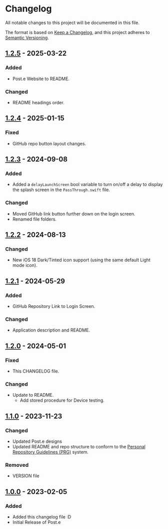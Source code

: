 # Changelog

All notable changes to this project will be documented in this file.

The format is based on [Keep a Changelog](https://keepachangelog.com/en/1.1.0/),
and this project adheres to [Semantic Versioning](https://semver.org/spec/v2.0.0.html).

## [1.2.5] - 2025-03-22

### Added

- Post.e Website to README.

### Changed

- README headings order.

## [1.2.4] - 2025-01-15

### Fixed

- GitHub repo button layout changes.

## [1.2.3] - 2024-09-08

### Added

- Added a `delayLaunchScreen` bool variable to turn on/off a delay to display the splash screen in the `PassThrough.swift` file.

### Changed

- Moved GitHub link button further down on the login screen.
- Renamed file folders.

## [1.2.2] - 2024-08-13

### Changed

- New iOS 18 Dark/Tinted icon support (using the same default Light mode icon).

## [1.2.1] - 2024-05-29

### Added

- GitHub Repository Link to Login Screen.

### Changed

- Application description and README.

## [1.2.0] - 2024-05-01

### Fixed

- This CHANGELOG file.

### Changed

- Update to README.
    - Add stored procedure for Device testing.

## [1.1.0] - 2023-11-23

### Changed

- Updated Post.e designs
- Updated README and repo structure to conform to the [Personal Repository Guidelines (PRG)](https://github.com/scottgriv/PRG-Personal-Repository-Guidelines) system.

### Removed

- VERSION file

## [1.0.0] - 2023-02-05

### Added

- Added this changelog file :D
- Initial Release of Post.e

[1.2.5]: https://github.com/scottgriv/Post.e/compare/v1.2.4...v1.2.5
[1.2.4]: https://github.com/scottgriv/Post.e/compare/v1.2.3...v1.2.4
[1.2.3]: https://github.com/scottgriv/Post.e/compare/v1.2.2...v1.2.3
[1.2.2]: https://github.com/scottgriv/Post.e/compare/v1.2.1...v1.2.2
[1.2.1]: https://github.com/scottgriv/Post.e/compare/v1.2.0...v1.2.1
[1.2.0]: https://github.com/scottgriv/Post.e/compare/v1.1.0...v1.2.0
[1.1.0]: https://github.com/scottgriv/Post.e/compare/v1.0.0...v1.1.0
[1.0.0]: https://github.com/scottgriv/Post.e/releases/tag/v1.0.0
